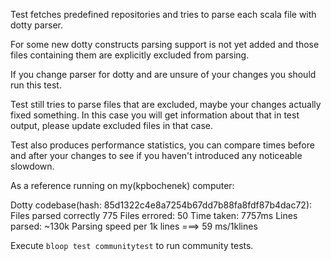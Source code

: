 Test fetches predefined repositories and tries to parse each scala file with dotty parser.

For some new dotty constructs parsing support is not yet added and those files
containing them are explicitly excluded from parsing.

If you change parser for dotty and are unsure of your changes you should run this test.

Test still tries to parse files that are excluded, maybe your changes actually fixed something.
In this case you will get information about that in test output, please update excluded files in that case.

Test also produces performance statistics, you can compare times before and after your changes to see
if you haven't introduced any noticeable slowdown.

As a reference running on my(kpbochenek) computer:

Dotty codebase(hash: 85d1322c4e8a7254b67dd7b88fa8fdf87b4dac72):
Files parsed correctly 775
Files errored: 50
Time taken: 7757ms
Lines parsed: ~130k
Parsing speed per 1k lines ===> 59 ms/1klines

Execute `bloop test communitytest` to run community tests.
